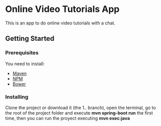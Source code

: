 # Online Video Tutorials App
This is an app to do online video tutorials with a chat.

## Getting Started
### Prerequisites
You need to install:

- [Maven](http://maven.apache.org/install.html)
- [NPM](https://docs.npmjs.com/getting-started/installing-node)
- [Bower](https://bower.io/#install-bower)

### Installing
Clone the project or download it (the 1.*.* branch), open the terminal, go to the root of the project folder and execute **mvn spring-boot run** the first time, then you can run the proyect executing **mvn exec:java**
